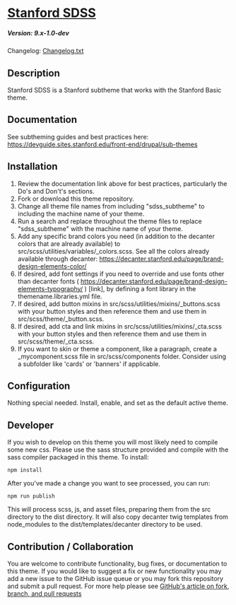 # [Stanford SDSS](https://github.com/SU-SWS/sdss_subtheme)
##### Version: 9.x-1.0-dev

Changelog: [Changelog.txt](CHANGELOG.txt)

Description
---

Stanford SDSS is a Stanford subtheme that works with the Stanford Basic theme.

Documentation
---
See subtheming guides and best practices here:
https://devguide.sites.stanford.edu/front-end/drupal/sub-themes

Installation
---
1. Review the documentation link above for best practices, particularly the Do's and Don't's sections.
2. Fork or download this theme repository.
3. Change all theme file names from including "sdss_subtheme" to including the machine name of your theme.
4. Run a search and replace throughout the theme files to replace "sdss_subtheme" with the machine name of your theme.
5. Add any specific brand colors you need (in addition to the decanter colors that are already available) to src/scss/utilities/variables/_colors.scss.
See all the colors already available through decanter: https://decanter.stanford.edu/page/brand-design-elements-color/
6. If desired, add font settings if you need to override and use fonts other than decanter fonts ( https://decanter.stanford.edu/page/brand-design-elements-typography/ ) [link],
by defining a font library in the themename.libraries.yml file.
7. If desired, add button mixins in src/scss/utilities/mixins/_buttons.scss with your button styles and then reference them and use them in src/scss/theme/_button.scss.
8. If desired, add cta and link mixins in src/scss/utilities/mixins/_cta.scss with your button styles and then reference them and use them in src/scss/theme/_cta.scss.
9. If you want to skin or theme a component, like a paragraph, create a _mycomponent.scss file in src/scss/components folder. Consider using a subfolder like 'cards' or 'banners' if applicable.

Configuration
---

Nothing special needed. Install, enable, and set as the default active theme.

Developer
---

If you wish to develop on this theme you will most likely need to compile some new css. Please use the sass structure provided and compile with the sass compiler packaged in this theme. To install:

```
npm install
```
After you've made a change you want to see processed, you can run:
```
npm run publish
```
This will process scss, js, and asset files, preparing them from the src directory to the dist directory.
It will also copy decanter twig templates from node_modules to the dist/templates/decanter directory to be used.

Contribution / Collaboration
---

You are welcome to contribute functionality, bug fixes, or documentation to this theme. If you would like to suggest a fix or new functionality you may add a new issue to the GitHub issue queue or you may fork this repository and submit a pull request. For more help please see [GitHub's article on fork, branch, and pull requests](https://help.github.com/articles/using-pull-requests)
